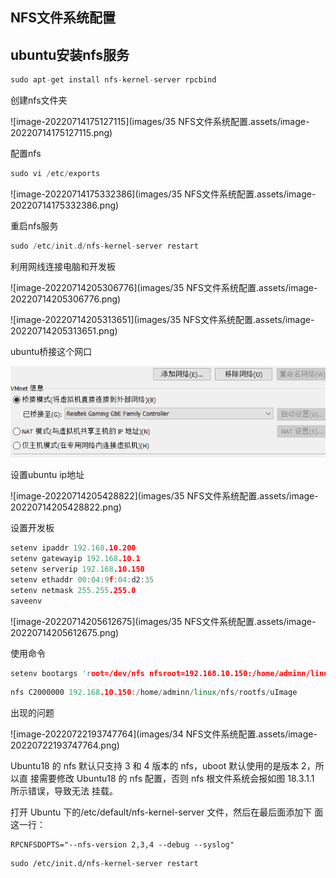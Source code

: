 ## NFS文件系统配置

## ubuntu安装nfs服务

```cpp
sudo apt-get install nfs-kernel-server rpcbind
```

创建nfs文件夹

![image-20220714175127115](images/35 NFS文件系统配置.assets/image-20220714175127115.png)

配置nfs

```cpp
sudo vi /etc/exports
```

![image-20220714175332386](images/35 NFS文件系统配置.assets/image-20220714175332386.png)

重启nfs服务

```cpp
sudo /etc/init.d/nfs-kernel-server restart
```

利用网线连接电脑和开发板

![image-20220714205306776](images/35 NFS文件系统配置.assets/image-20220714205306776.png)

![image-20220714205313651](images/35 NFS文件系统配置.assets/image-20220714205313651.png)

ubuntu桥接这个网口

<img src="images/35 NFS文件系统配置.assets/image-20220714205352422.png" alt="image-20220714205352422" style="zoom:150%;" />

设置ubuntu  ip地址

![image-20220714205428822](images/35 NFS文件系统配置.assets/image-20220714205428822.png)

设置开发板

```cpp
setenv ipaddr 192.168.10.200
setenv gatewayip 192.168.10.1
setenv serverip 192.168.10.150
setenv ethaddr 00:04:9f:04:d2:35
setenv netmask 255.255.255.0
saveenv

```

![image-20220714205612675](images/35 NFS文件系统配置.assets/image-20220714205612675.png)

使用命令

```cpp
setenv bootargs 'root=/dev/nfs nfsroot=192.168.10.150:/home/adminn/linux/nfs/rootfs,proto=tcp rw ip=192.168.10.200:192.168.10.150:192.168.10.1:255.255.255.0::eth0:off'
```

```cpp
nfs C2000000 192.168.10.150:/home/adminn/linux/nfs/rootfs/uImage
```

出现的问题

![image-20220722193747764](images/34 NFS文件系统配置.assets/image-20220722193747764.png)

Ubuntu18 的 nfs 默认只支持 3 和 4 版本的 nfs，uboot 默认使用的是版本 2，所以直 接需要修改 Ubuntu18 的 nfs 配置，否则 nfs 根文件系统会报如图 18.3.1.1 所示错误，导致无法 挂载。

打开 Ubuntu 下的/etc/default/nfs-kernel-server 文件，然后在最后面添加下 面这一行：

```
RPCNFSDOPTS="--nfs-version 2,3,4 --debug --syslog"
```

```
sudo /etc/init.d/nfs-kernel-server restart
```

